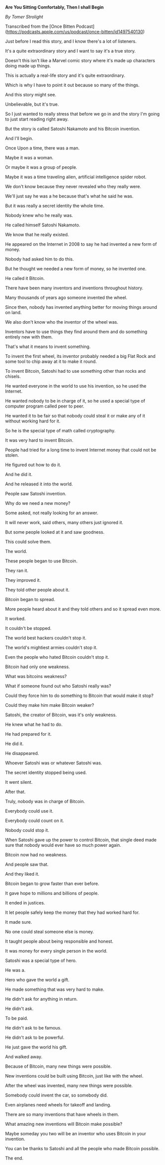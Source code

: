  

 

**Are You Sitting Comfortably, Then I shall Begin**

_By Tomer Strolight_ 

Transcribed from the [Once Bitten Podcast] (https://podcasts.apple.com/us/podcast/once-bitten/id1497540130)  

 

Just before I read this story, and I know there's a lot of listeners. 

It's a quite extraordinary story and I want to say it's a true story. 

Doesn't this isn't like a Marvel comic story where it's made up characters doing made up things. 

This is actually a real-life story and it's quite extraordinary. 

Which is why I have to point it out because so many of the things. 

And this story might see. 

Unbelievable, but it's true. 

So I just wanted to really stress that before we go in and the story I'm going to just start reading right away. 

But the story is called Satoshi Nakamoto and his Bitcoin invention. 

And I'll begin. 

Once Upon a time, there was a man. 

Maybe it was a woman. 

Or maybe it was a group of people. 

Maybe it was a time traveling alien, artificial intelligence spider robot. 

We don't know because they never revealed who they really were. 

We'll just say he was a he because that's what he said he was. 

But it was really a secret identity the whole time. 

Nobody knew who he really was. 

He called himself Satoshi Nakamoto. 

We know that he really existed. 

He appeared on the Internet in 2008 to say he had invented a new form of money. 

Nobody had asked him to do this. 

But he thought we needed a new form of money, so he invented one. 

He called it Bitcoin. 

There have been many inventors and inventions throughout history. 

Many thousands of years ago someone invented the wheel. 

Since then, nobody has invented anything better for moving things around on land. 

We also don't know who the inventor of the wheel was. 

Inventors have to use things they find around them and do something entirely new with them. 

That's what it means to invent something. 

To invent the first wheel, its inventor probably needed a big Flat Rock and some tool to chip away at it to make it round. 

To invent Bitcoin, Satoshi had to use something other than rocks and chisels. 

He wanted everyone in the world to use his invention, so he used the Internet. 

He wanted nobody to be in charge of it, so he used a special type of computer program called peer to peer. 

He wanted it to be fair so that nobody could steal it or make any of it without working hard for it. 

So he is the special type of math called cryptography. 

It was very hard to invent Bitcoin. 

People had tried for a long time to invent Internet money that could not be stolen. 

He figured out how to do it. 

And he did it. 

And he released it into the world. 

People saw Satoshi invention. 

Why do we need a new money? 

Some asked, not really looking for an answer. 

It will never work, said others, many others just ignored it. 

But some people looked at it and saw goodness. 

This could solve them. 

The world. 

These people began to use Bitcoin. 

They ran it. 

They improved it. 

They told other people about it. 

Bitcoin began to spread. 

More people heard about it and they told others and so it spread even more. 

It worked. 

It couldn't be stopped. 

The world best hackers couldn't stop it. 

The world's mightiest armies couldn't stop it. 

Even the people who hated Bitcoin couldn't stop it. 

Bitcoin had only one weakness. 

What was bitcoins weakness? 

What if someone found out who Satoshi really was? 

Could they force him to do something to Bitcoin that would make it stop? 

Could they make him make Bitcoin weaker? 

Satoshi, the creator of Bitcoin, was it's only weakness. 

He knew what he had to do. 

He had prepared for it. 

He did it. 

He disappeared. 

Whoever Satoshi was or whatever Satoshi was. 

The secret identity stopped being used. 

It went silent. 

After that. 

Truly, nobody was in charge of Bitcoin. 

Everybody could use it. 

Everybody could count on it. 

Nobody could stop it. 

When Satoshi gave up the power to control Bitcoin, that single deed made sure that nobody would ever have so much power again. 

Bitcoin now had no weakness. 

And people saw that. 

And they liked it. 

Bitcoin began to grow faster than ever before. 

It gave hope to millions and billions of people. 

It ended in justices. 

It let people safely keep the money that they had worked hard for. 

It made sure. 

No one could steal someone else is money. 

It taught people about being responsible and honest. 

It was money for every single person in the world. 

Satoshi was a special type of hero. 

He was a. 

Hero who gave the world a gift. 

He made something that was very hard to make. 

He didn't ask for anything in return. 

He didn't ask. 

To be paid. 

He didn't ask to be famous. 

He didn't ask to be powerful. 

He just gave the world his gift. 

And walked away. 

Because of Bitcoin, many new things were possible. 

New inventions could be built using Bitcoin, just like with the wheel. 

After the wheel was invented, many new things were possible. 

Somebody could invent the car, so somebody did. 

Even airplanes need wheels for takeoff and landing. 

There are so many inventions that have wheels in them. 

What amazing new inventions will Bitcoin make possible? 

Maybe someday you two will be an inventor who uses Bitcoin in your invention. 

You can be thanks to Satoshi and all the people who made Bitcoin possible. 

The end. 

 
